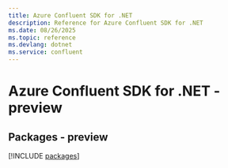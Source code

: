 ```yaml
---
title: Azure Confluent SDK for .NET
description: Reference for Azure Confluent SDK for .NET
ms.date: 08/26/2025
ms.topic: reference
ms.devlang: dotnet
ms.service: confluent
---
```

# Azure Confluent SDK for .NET - preview
## Packages - preview
[!INCLUDE [packages](confluent-index.md)]